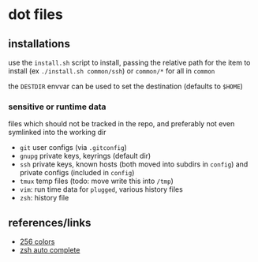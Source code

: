 # dot files

## installations

use the `install.sh` script to install, passing the relative path for the item to install (ex `./install.sh common/ssh`) or `common/*` for all in `common`

the `DESTDIR` envvar can be used to set the destination (defaults to `$HOME`)

### sensitive or runtime data

files which should not be tracked in the repo, and preferably not even symlinked into the working dir

- `git` user configs (via `.gitconfig`)
- `gnupg` private keys, keyrings (default dir)
- `ssh` private keys, known hosts (both moved into subdirs in `config`) and private configs (included in `config`)
- `tmux` temp files (todo: move write this into `/tmp`)
- `vim`: run time data for `plugged`, various history files
- `zsh`: history file

## references/links

- [256 colors](https://www.ditig.com/256-colors-cheat-sheet)
- [zsh auto complete](https://thevaluable.dev/zsh-completion-guide-examples/)

